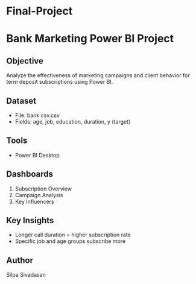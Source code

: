 # Final-Project

# Bank Marketing Power BI Project

## Objective
Analyze the effectiveness of marketing campaigns and client behavior for term deposit subscriptions using Power BI.

## Dataset
- File: bank csv.csv
- Fields: age, job, education, duration, y (target)

## Tools
- Power BI Desktop

## Dashboards
1. Subscription Overview
2. Campaign Analysis
3. Key Influencers

## Key Insights
- Longer call duration = higher subscription rate
- Specific job and age groups subscribe more

## Author
Silpa Sivadasan
